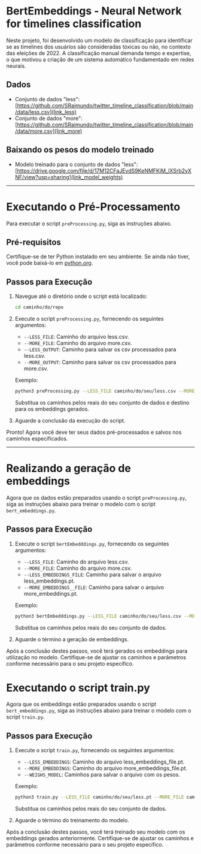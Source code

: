 # BertEmbeddings - Neural Network for timelines classification

Neste projeto, foi desenvolvido um modelo de classificação para identificar se as timelines dos usuários são consideradas tóxicas ou não, no contexto das eleições de 2022. A classificação manual demanda tempo e expertise, o que motivou a criação de um sistema automático fundamentado em redes neurais.



## Dados

- Conjunto de dados "less": [https://github.com/SRaimundo/twitter_timeline_classification/blob/main/data/less.csv](link_less)
- Conjunto de dados "more": [https://github.com/SRaimundo/twitter_timeline_classification/blob/main/data/more.csv](link_more)

## Baixando os pesos do modelo treinado

- Modelo treinado para o conjunto de dados "less": [https://drive.google.com/file/d/17M12CFaJEvdS9KeNMFKiM_lXSrb2yXNF/view?usp=sharing](link_model_weights)

---

# Executando o Pré-Processamento
Para executar o script `preProcessing.py`, siga as instruções abaixo.

## Pré-requisitos
Certifique-se de ter Python instalado em seu ambiente. Se ainda não tiver, você pode baixá-lo em [python.org](https://www.python.org/).

## Passos para Execução

1. Navegue até o diretório onde o script está localizado:

    ```bash
    cd caminho/do/repo
    ```

2. Execute o script `preProcessing.py`, fornecendo os seguintes argumentos:

    - `--LESS_FILE`: Caminho do arquivo less.csv.
    - `--MORE_FILE`: Caminho do arquivo more.csv.
    - `--LESS_OUTPUT`: Caminho para salvar os csv processados para less.csv.
    - `--MORE_OUTPUT`: Caminho para salvar os csv processados para more.csv.

    Exemplo:

    ```bash
    python3 preProcessing.py --LESS_FILE caminho/do/seu/less.csv --MORE_FILE caminho/do/seu/more.csv --LESS_OUTPUT caminho/de/saida/less_embeddings.pt --MORE_OUTPUT caminho/de/saida/more_embeddings.pt
    ```

    Substitua os caminhos pelos reais do seu conjunto de dados e destino para os embeddings gerados.

3. Aguarde a conclusão da execução do script.

Pronto! Agora você deve ter seus dados pré-processados e salvos nos caminhos especificados.

---

# Realizando a geração de embeddings

Agora que os dados estão preparados usando o script `preProcessing.py`, siga as instruções abaixo para treinar o modelo com o script `bert_embeddings.py`.

## Passos para Execução

1. Execute o script `bertEmbedddings.py`, fornecendo os seguintes argumentos:

    - `--LESS_FILE`: Caminho do arquivo less.csv.
    - `--MORE_FILE`: Caminho do arquivo more.csv.
    - `--LESS_EMBEDDINGS_FILE`: Caminho para salvar o arquivo less_embeddings.pt.
    - `--MORE_EMBEDDINGS__FILE`: Caminho para salvar o arquivo more_embeddings.pt.

    Exemplo:

    ```bash
    python3 bertEmbedddings.py --LESS_FILE caminho/do/seu/less.csv --MORE_FILE caminho/do/seu/more.csv --LESS_EMBEDDINGS_FILE caminho/do/seu/less.pt --MORE_EMBEDDINGS__FILE caminho/do/seu/more.pt
    ```

    Substitua os caminhos pelos reais do seu conjunto de dados.

3. Aguarde o término a geração de embeddings.

Após a conclusão destes passos, você terá gerados os embeddings para utilização no modelo. Certifique-se de ajustar os caminhos e parâmetros conforme necessário para o seu projeto específico.

# Executando o script train.py

Agora que os embeddings estão preparados usando o script `bert_embeddings.py`, siga as instruções abaixo para treinar o modelo com o script `train.py`.

## Passos para Execução

1. Execute o script `train.py`, fornecendo os seguintes argumentos:

    - `--LESS_EMBEDDINGS`: Caminho do arquivo less_embeddings_file.pt.
    - `--MORE_EMBEDDINGS`: Caminho do arquivo more_embeddings_file.pt.
    - `--WEIGHS_MODEL`: Caminhos para salvar o arquivo com os pesos.

    Exemplo:

    ```bash
    python3 train.py --LESS_FILE caminho/do/seu/less.pt --MORE_FILE caminho/do/seu/more.pt --WEIGHS_MODEL caminho/do/seu/weights.pth 
    ```

    Substitua os caminhos pelos reais do seu conjunto de dados.


3. Aguarde o término do treinamento do modelo.

Após a conclusão destes passos, você terá treinado seu modelo com os embeddings gerados anteriormente. Certifique-se de ajustar os caminhos e parâmetros conforme necessário para o seu projeto específico.

